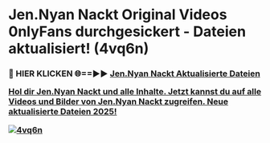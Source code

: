 # Jen.Nyan Nackt Original Videos 0nlyFans durchgesickert - Dateien aktualisiert! (4vq6n)

<h3>🔴 HIER KLICKEN 🌐==►► <a href="https://tinyurl.com/h6vf6nb8" rel="nofollow">Jen.Nyan Nackt Aktualisierte Dateien

Hol dir Jen.Nyan Nackt und alle Inhalte. Jetzt kannst du auf alle Videos und Bilder von Jen.Nyan Nackt zugreifen. Neue aktualisierte Dateien 2025!

[![4vq6n](https://i.imgur.com/sD4kR3V.gif)](https://tinyurl.com/h6vf6nb8)
